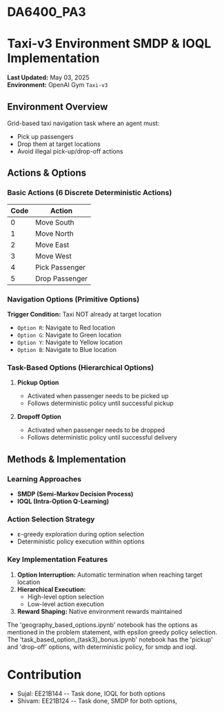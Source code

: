 # DA6400_PA3

# Taxi-v3 Environment SMDP & IOQL Implementation

**Last Updated:** May 03, 2025  
**Environment:** OpenAI Gym `Taxi-v3`

##  Environment Overview
Grid-based taxi navigation task where an agent must:
- Pick up passengers
- Drop them at target locations
- Avoid illegal pick-up/drop-off actions

##  Actions & Options

### Basic Actions (6 Discrete Deterministic Actions)
| Code | Action          |
|------|-----------------|
| 0    | Move South      |
| 1    | Move North      |
| 2    | Move East       |
| 3    | Move West       |
| 4    | Pick Passenger  |
| 5    | Drop Passenger  |

### Navigation Options (Primitive Options)
**Trigger Condition:** Taxi NOT already at target location
- `Option R`: Navigate to Red location
- `Option G`: Navigate to Green location
- `Option Y`: Navigate to Yellow location
- `Option B`: Navigate to Blue location

### Task-Based Options (Hierarchical Options)
1. **Pickup Option**
   - Activated when passenger needs to be picked up
   - Follows deterministic policy until successful pickup

2. **Dropoff Option**
   - Activated when passenger needs to be dropped
   - Follows deterministic policy until successful delivery

##  Methods & Implementation

### Learning Approaches
- **SMDP (Semi-Markov Decision Process)**
- **IOQL (Intra-Option Q-Learning)**

### Action Selection Strategy
- ε-greedy exploration during option selection
- Deterministic policy execution within options

### Key Implementation Features
1. **Option Interruption:** Automatic termination when reaching target location
2. **Hierarchical Execution:** 
   - High-level option selection
   - Low-level action execution
3. **Reward Shaping:** Native environment rewards maintained

The 'geography_based_options.ipynb' notebook has the options as mentioned in the problem statement, with epsilon greedy policy selection.
The 'task_based_option_(task3)_bonus.ipynb' notebook has the 'pickup' and 'drop-off' options, with deterministic policy, for smdp and ioql.

# Contribution
  - Sujal: EE21B144 -- Task done, IOQL for both options
  - Shivam: EE21B124 -- Task done, SMDP for both options,
